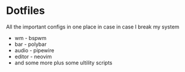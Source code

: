 # Dotfiles
All the important configs in one place in case in case I break my system
- wm - bspwm
- bar - polybar
- audio - pipewire
- editor - neovim
- and some more
plus some ultility scripts
